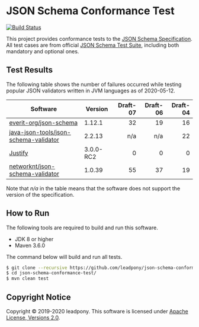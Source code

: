 # JSON Schema Conformance Test

[![Build Status](https://travis-ci.org/leadpony/json-schema-conformance-test.svg?branch=master)](https://travis-ci.org/leadpony/json-schema-conformance-test)

This project provides conformance tests to the [JSON Schema Specification]. All test cases are from official [JSON Schema Test Suite], including both mandatory and optional ones.

## Test Results

The following table shows the number of failures occurred while testing popular JSON validators written in JVM languages as of 2020-05-12.

| Software | Version | Draft-07 | Draft-06 | Draft-04 |
| --- | --- | ---: | ---: | ---: |
| [everit-org/json-schema] | 1.12.1 | 32 | 19 | 16 |
| [java-json-tools/json-schema-validator] | 2.2.13 | n/a | n/a | 22 |
| [Justify] | 3.0.0-RC2 | 0 | 0 | 0 |
| [networknt/json-schema-validator] | 1.0.39 | 55 | 37 | 19 |

Note that _n/a_ in the table means that the software does not support the version of the specification.

## How to Run

The following tools are required to build and run this software.
* JDK 8 or higher
* Maven 3.6.0

The command below will build and run all tests.
```bash
$ git clone --recursive https://github.com/leadpony/json-schema-conformance-test.git
$ cd json-schema-conformance-test/
$ mvn clean test
```

## Copyright Notice
Copyright &copy; 2019-2020 leadpony. This software is licensed under [Apache License, Versions 2.0][Apache 2.0 License].

[Apache 2.0 License]: https://www.apache.org/licenses/LICENSE-2.0
[JSON Schema Specification]: https://json-schema.org/
[JSON Schema Test Suite]: https://github.com/json-schema-org/JSON-Schema-Test-Suite

[everit-org/json-schema]: https://github.com/everit-org/json-schema
[java-json-tools/json-schema-validator]: https://github.com/java-json-tools/json-schema-validator
[Justify]: https://github.com/leadpony/justify
[networknt/json-schema-validator]: https://github.com/networknt/json-schema-validator
